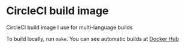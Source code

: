 # CircleCI build image

CircleCI build image I use for multi-language builds

To build locally, run `make`.  You can see automatic builds at
[Docker Hub](https://hub.docker.com/repository/docker/apiology/circleci)

